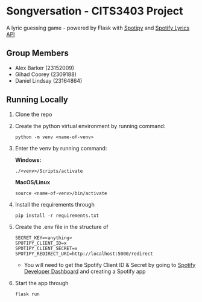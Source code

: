 # Songversation - CITS3403 Project

A lyric guessing game - powered by Flask with [Spotipy](https://spotipy.readthedocs.io/en/2.22.1/) and [Spotify Lyrics API](https://github.com/akashrchandran/spotify-lyrics-api)

## Group Members
- Alex Barker (23152009)
- Gihad Coorey (2309188)
- Daniel Lindsay (23164864)

## Running Locally
1. Clone the repo
2. Create the python virtual environment by running command: 
    ```
    python -m venv <name-of-venv>
    ```
3. Enter the venv by running command:
    
    **Windows:**
    ```
    ./<venv>/Scripts/activate
    ```
    **MacOS/Linux**
    ```
    source <name-of-venv>/bin/activate
    ```
    
4. Install the requirements through 
    ```
    pip install -r requirements.txt
    ```
5. Create the .env file in the structure of 
    ```
    SECRET_KEY=<anything>
    SPOTIPY_CLIENT_ID=x
    SPOTIPY_CLIENT_SECRET=x
    SPOTIPY_REDIRECT_URI=http://localhost:5000/redirect
    ```
    - You will need to get the Spotify Client ID & Secret by going to [Spotify Developer Dashboard](https://developer.spotify.com/dashboard) and creating a Spotify app

6. Start the app through
    ```
    flask run
    ```
